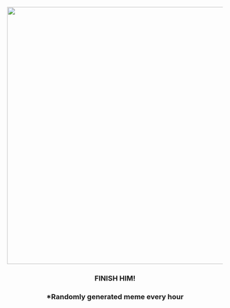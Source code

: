 <p align="center">
        <img src="https://i.imgur.com/iNbEoFc.jpg" width="600" height="600">
        </p>
        <h3 align="center">FINISH HIM!</h3>
        <h3 align="center">*Randomly generated meme every hour</h3>
    